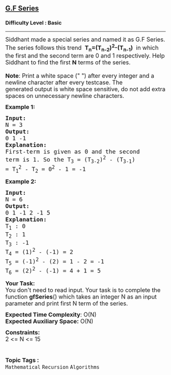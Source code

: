 <h2><a href="https://practice.geeksforgeeks.org/problems/gf-series3535/1?page=1&status[]=unsolved&category[]=Recursion&sortBy=difficulty">G.F Series</a></h2><h3>Difficulty Level : Basic</h3><hr><div class="problems_problem_content__Xm_eO"><p><span style="font-size:18px">Siddhant made a special series and named it as G.F Series. The series follows this trend &nbsp;<strong>T<sub>n</sub>=(T<sub>n-2</sub>)<sup>2</sup>-(T<sub>n-1</sub>)</strong> &nbsp;in which the first and the second term are 0 and 1 respectively. Help Siddhant to find the first&nbsp;<strong>N</strong> terms of the series.<br>
<br>
<strong>Note</strong>: Print a white&nbsp;space (" ") after every integer and a newline character after every testcase.&nbsp;The generated&nbsp;output is white space sensitive, do not add extra spaces on unnecessary newline characters.</span></p>

<p><strong><span style="font-size:18px">Example 1:</span></strong></p>

<pre><strong><span style="font-size:18px">Input:
</span></strong><span style="font-size:18px">N = 3</span>
<strong><span style="font-size:18px">Output:
</span></strong><span style="font-size:18px">0 1 -1</span>
<strong><span style="font-size:18px">Explanation:
</span></strong><span style="font-size:18px">First-term is given as 0 and the second 
term is 1. So the T<sub>3</sub> = (T<sub>3-2</sub>)<sup>2</sup> - (T<sub>3-1</sub>) 
= T<sub>1</sub><sup>2</sup> - T<sub>2</sub> = 0<sup>2</sup> - 1 = -1</span></pre>

<p><strong><span style="font-size:18px">Example 2:</span></strong></p>

<pre><strong><span style="font-size:18px">Input:
</span></strong><span style="font-size:18px">N = 6</span>
<strong><span style="font-size:18px">Output:
</span></strong><span style="font-size:18px">0 1 -1 2 -1 5  </span>
<strong><span style="font-size:18px">Explanation:
</span></strong><span style="font-size:18px">T<sub>1</sub> : 0
T<sub>2</sub> : 1
T<sub>3</sub> : -1
T<sub>4</sub> = (1)<sup>2</sup> - (-1) = 2
T<sub>5</sub> = (-1)<sup>2</sup> - (2) = 1 - 2 = -1
T<sub>6</sub> = (2)<sup>2</sup> - (-1) = 4 + 1 = 5 </span></pre>

<p><span style="font-size:18px"><strong>Your Task:&nbsp;&nbsp;</strong></span><br>
<span style="font-size:18px">You don't need to read input. Your task is to complete the function&nbsp;<strong>gfSeries</strong>()&nbsp;which takes an integer N as an input parameter and print first N term of the series.</span></p>

<p><span style="font-size:18px"><strong>Expected Time Complexity</strong>:&nbsp;O(N)<br>
<strong>Expected Auxiliary Space:</strong>&nbsp;O(N)</span></p>

<p><span style="font-size:18px"><strong>Constraints:</strong><br>
2 &lt;= N&nbsp;&lt;= 15</span></p>
</div><br><p><span style=font-size:18px><strong>Topic Tags : </strong><br><code>Mathematical</code>&nbsp;<code>Recursion</code>&nbsp;<code>Algorithms</code>&nbsp;